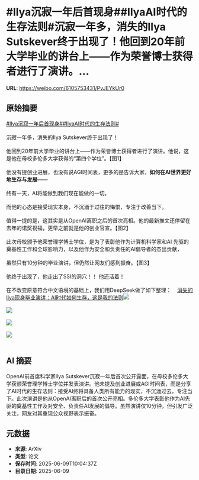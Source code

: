 # #Ilya沉寂一年后首现身##IlyaAI时代的生存法则#沉寂一年多，消失的Ilya Sutskever终于出现了！他回到20年前大学毕业的讲台上——作为荣誉博士获得者进行了演讲。...

**URL**: https://weibo.com/6105753431/PvJEYkUr0

## 原始摘要

<a href="https://m.weibo.cn/search?containerid=231522type%3D1%26t%3D10%26q%3D%23Ilya%E6%B2%89%E5%AF%82%E4%B8%80%E5%B9%B4%E5%90%8E%E9%A6%96%E7%8E%B0%E8%BA%AB%23&amp;extparam=%23Ilya%E6%B2%89%E5%AF%82%E4%B8%80%E5%B9%B4%E5%90%8E%E9%A6%96%E7%8E%B0%E8%BA%AB%23" data-hide=""><span class="surl-text">#Ilya沉寂一年后首现身#</span></a><a href="https://m.weibo.cn/search?containerid=231522type%3D1%26t%3D10%26q%3D%23IlyaAI%E6%97%B6%E4%BB%A3%E7%9A%84%E7%94%9F%E5%AD%98%E6%B3%95%E5%88%99%23&amp;extparam=%23IlyaAI%E6%97%B6%E4%BB%A3%E7%9A%84%E7%94%9F%E5%AD%98%E6%B3%95%E5%88%99%23" data-hide=""><span class="surl-text">#IlyaAI时代的生存法则#</span></a><br><br>沉寂一年多，消失的Ilya Sutskever终于出现了！<br><br>他回到20年前大学毕业的讲台上——作为荣誉博士获得者进行了演讲。他说，这是他在母校多伦多大学获得的“第四个学位”。【图1】<br><br>他没有提创业进展，也没有说AGI时间表，更多的是告诉大家，**如何在AI世界更好地生存与发展**——<br><br>终有一天，AI将能做到我们现在能做的一切。<br><br>而他的心态是接受现实本身，不沉湎于过往的悔恨，专注于改善当下。<br><br>值得一提的是，这其实是从OpenAI离职之后的首次亮相。他的最新推文还停留在去年的诺奖祝福，更早之前就是他的创业官宣。【图2】<br><br>此次母校颁予他荣誉理学博士学位，是为了表彰他作为计算机科学家和AI 先驱的奠基性工作和全球影响力，以及他作为安全和负责任的AI倡导者的杰出贡献，<br><br>虽然只有10分钟的毕业演讲，但仍然让网友们感到振奋。【图3】<br><br>他终于出现了，他走出了SSI的洞穴！！&nbsp;他还活着！<br><br>在不改变原意符合中文语境的基础上，我们用DeepSeek做了如下整理：<a href="https://weibo.cn/sinaurl?u=https%3A%2F%2Fmp.weixin.qq.com%2Fs%2Fjzbk8_kg0NIlgxrpgzHfug" data-hide=""><span class="url-icon"><img style="width: 1rem;height: 1rem" src="https://h5.sinaimg.cn/upload/2015/09/25/3/timeline_card_small_web_default.png" referrerpolicy="no-referrer"></span><span class="surl-text">消失的Ilya现身毕业演讲：AI时代如何生存，这是我的法则</span></a><img style="" src="https://tvax4.sinaimg.cn/large/006Fd7o3gy1i29203c4zbj30u00id111.jpg" referrerpolicy="no-referrer"><br><br><img style="" src="https://tvax4.sinaimg.cn/large/006Fd7o3gy1i29204irjwj30m20se44u.jpg" referrerpolicy="no-referrer"><br><br><img style="" src="https://tvax4.sinaimg.cn/large/006Fd7o3gy1i2920682y6j30u00kcwhm.jpg" referrerpolicy="no-referrer"><br><br><img style="" src="https://tvax2.sinaimg.cn/large/006Fd7o3gy1i292081ko5j30u00ru7kj.jpg" referrerpolicy="no-referrer"><br><br>

## AI 摘要

OpenAI前首席科学家Ilya Sutskever沉寂一年后首次公开露面，在母校多伦多大学获颁荣誉理学博士学位并发表演讲。他未提及创业进展或AGI时间表，而是分享了AI时代的生存法则：接受AI终将具备人类所有能力的现实，不沉湎过去，专注当下。此次演讲是他从OpenAI离职后的首次公开亮相。多伦多大学表彰他作为AI先驱的奠基性工作及对安全、负责任AI发展的倡导。虽然演讲仅10分钟，但引发广泛关注，网友对其重现公众视野表示振奋。

## 元数据

- **来源**: ArXiv
- **类型**: 论文
- **保存时间**: 2025-06-09T10:04:37Z
- **目录日期**: 2025-06-09
